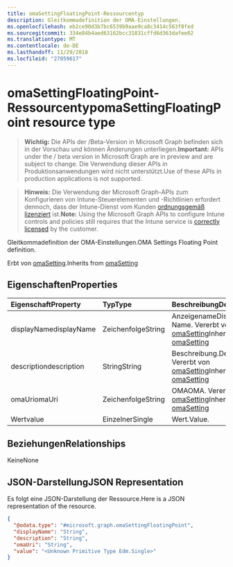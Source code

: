 ```yaml
---
title: omaSettingFloatingPoint-Ressourcentyp
description: Gleitkommadefinition der OMA-Einstellungen.
ms.openlocfilehash: eb2ce90d3b7bc6539b9aae9ca8c3414c563f0fed
ms.sourcegitcommit: 334e84b4aed63162bcc31831cffd6d363dafee02
ms.translationtype: MT
ms.contentlocale: de-DE
ms.lasthandoff: 11/29/2018
ms.locfileid: "27059617"
---
```

# <a name="omasettingfloatingpoint-resource-type"></a><span data-ttu-id="6e3de-103">omaSettingFloatingPoint-Ressourcentyp</span><span class="sxs-lookup"><span data-stu-id="6e3de-103">omaSettingFloatingPoint resource type</span></span>

> <span data-ttu-id="6e3de-104">**Wichtig:** Die APIs der /Beta-Version in Microsoft Graph befinden sich in der Vorschau und können Änderungen unterliegen.</span><span class="sxs-lookup"><span data-stu-id="6e3de-104">**Important:** APIs under the / beta version in Microsoft Graph are in preview and are subject to change.</span></span> <span data-ttu-id="6e3de-105">Die Verwendung dieser APIs in Produktionsanwendungen wird nicht unterstützt.</span><span class="sxs-lookup"><span data-stu-id="6e3de-105">Use of these APIs in production applications is not supported.</span></span>

> <span data-ttu-id="6e3de-106">**Hinweis:** Die Verwendung der Microsoft Graph-APIs zum Konfigurieren von Intune-Steuerelementen und -Richtlinien erfordert dennoch, dass der Intune-Dienst vom Kunden [ordnungsgemäß lizenziert](https://go.microsoft.com/fwlink/?linkid=839381) ist.</span><span class="sxs-lookup"><span data-stu-id="6e3de-106">**Note:** Using the Microsoft Graph APIs to configure Intune controls and policies still requires that the Intune service is [correctly licensed](https://go.microsoft.com/fwlink/?linkid=839381) by the customer.</span></span>

<span data-ttu-id="6e3de-107">Gleitkommadefinition der OMA-Einstellungen.</span><span class="sxs-lookup"><span data-stu-id="6e3de-107">OMA Settings Floating Point definition.</span></span>

<span data-ttu-id="6e3de-108">Erbt von [omaSetting](../resources/intune-deviceconfig-omasetting.md).</span><span class="sxs-lookup"><span data-stu-id="6e3de-108">Inherits from [omaSetting](../resources/intune-deviceconfig-omasetting.md)</span></span>

## <a name="properties"></a><span data-ttu-id="6e3de-109">Eigenschaften</span><span class="sxs-lookup"><span data-stu-id="6e3de-109">Properties</span></span>
|<span data-ttu-id="6e3de-110">Eigenschaft</span><span class="sxs-lookup"><span data-stu-id="6e3de-110">Property</span></span>|<span data-ttu-id="6e3de-111">Typ</span><span class="sxs-lookup"><span data-stu-id="6e3de-111">Type</span></span>|<span data-ttu-id="6e3de-112">Beschreibung</span><span class="sxs-lookup"><span data-stu-id="6e3de-112">Description</span></span>|
|:---|:---|:---|
|<span data-ttu-id="6e3de-113">displayName</span><span class="sxs-lookup"><span data-stu-id="6e3de-113">displayName</span></span>|<span data-ttu-id="6e3de-114">Zeichenfolge</span><span class="sxs-lookup"><span data-stu-id="6e3de-114">String</span></span>|<span data-ttu-id="6e3de-115">Anzeigename</span><span class="sxs-lookup"><span data-stu-id="6e3de-115">Display Name.</span></span> <span data-ttu-id="6e3de-116">Vererbt von [omaSetting](../resources/intune-deviceconfig-omasetting.md)</span><span class="sxs-lookup"><span data-stu-id="6e3de-116">Inherited from [omaSetting](../resources/intune-deviceconfig-omasetting.md)</span></span>|
|<span data-ttu-id="6e3de-117">description</span><span class="sxs-lookup"><span data-stu-id="6e3de-117">description</span></span>|<span data-ttu-id="6e3de-118">String</span><span class="sxs-lookup"><span data-stu-id="6e3de-118">String</span></span>|<span data-ttu-id="6e3de-119">Beschreibung.</span><span class="sxs-lookup"><span data-stu-id="6e3de-119">Description.</span></span> <span data-ttu-id="6e3de-120">Vererbt von [omaSetting](../resources/intune-deviceconfig-omasetting.md)</span><span class="sxs-lookup"><span data-stu-id="6e3de-120">Inherited from [omaSetting](../resources/intune-deviceconfig-omasetting.md)</span></span>|
|<span data-ttu-id="6e3de-121">omaUri</span><span class="sxs-lookup"><span data-stu-id="6e3de-121">omaUri</span></span>|<span data-ttu-id="6e3de-122">Zeichenfolge</span><span class="sxs-lookup"><span data-stu-id="6e3de-122">String</span></span>|<span data-ttu-id="6e3de-123">OMA</span><span class="sxs-lookup"><span data-stu-id="6e3de-123">OMA.</span></span> <span data-ttu-id="6e3de-124">Vererbt von [omaSetting](../resources/intune-deviceconfig-omasetting.md)</span><span class="sxs-lookup"><span data-stu-id="6e3de-124">Inherited from [omaSetting](../resources/intune-deviceconfig-omasetting.md)</span></span>|
|<span data-ttu-id="6e3de-125">Wert</span><span class="sxs-lookup"><span data-stu-id="6e3de-125">value</span></span>|<span data-ttu-id="6e3de-126">Einzelner</span><span class="sxs-lookup"><span data-stu-id="6e3de-126">Single</span></span>|<span data-ttu-id="6e3de-127">Wert.</span><span class="sxs-lookup"><span data-stu-id="6e3de-127">Value.</span></span>|

## <a name="relationships"></a><span data-ttu-id="6e3de-128">Beziehungen</span><span class="sxs-lookup"><span data-stu-id="6e3de-128">Relationships</span></span>
<span data-ttu-id="6e3de-129">Keine</span><span class="sxs-lookup"><span data-stu-id="6e3de-129">None</span></span>
## <a name="json-representation"></a><span data-ttu-id="6e3de-130">JSON-Darstellung</span><span class="sxs-lookup"><span data-stu-id="6e3de-130">JSON Representation</span></span>
<span data-ttu-id="6e3de-131">Es folgt eine JSON-Darstellung der Ressource.</span><span class="sxs-lookup"><span data-stu-id="6e3de-131">Here is a JSON representation of the resource.</span></span>
<!-- {
  "blockType": "resource",
  "@odata.type": "microsoft.graph.omaSettingFloatingPoint"
}
-->
``` json
{
  "@odata.type": "#microsoft.graph.omaSettingFloatingPoint",
  "displayName": "String",
  "description": "String",
  "omaUri": "String",
  "value": "<Unknown Primitive Type Edm.Single>"
}
```





